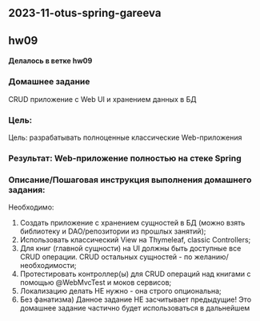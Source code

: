 ## 2023-11-otus-spring-gareeva
## hw09
#### Делалось в ветке hw09
### Домашнее задание
CRUD приложение с Web UI и хранением данных в БД

### Цель:
Цель: разрабатывать полноценные классические Web-приложения
### Результат: Web-приложение полностью на стеке Spring


### Описание/Пошаговая инструкция выполнения домашнего задания:
Необходимо:

1. Создать приложение с хранением сущностей в БД (можно взять библиотеку и DAO/репозитории из прошлых занятий);
2. Использовать классический View на Thymeleaf, classic Controllers;
3. Для книг (главной сущности) на UI должны быть доступные все CRUD операции. CRUD остальных сущностей - по желанию/необходимости;
4. Протестировать контроллер(ы) для CRUD операций над книгами с помощью @WebMvcTest и моков сервисов;
5. Локализацию делать НЕ нужно - она строго опциональна;
6. Без фанатизма)
Данное задание НЕ засчитывает предыдущие!
Это домашнее задание частично будет использоваться в дальнейшем
